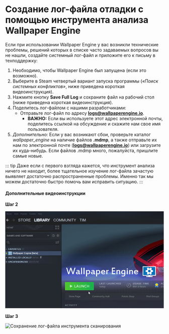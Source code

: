 # Создание лог-файла отладки с помощью инструмента анализа Wallpaper Engine

Если при использовании Wallpaper Engine у вас возникли технические проблемы, решений которых в списке часто задаваемых вопросов вы не нашли, создайте системный лог-файл и приложите его к письму в техподдержку:

1. Необходимо, чтобы Wallpaper Engine был запущена (если это возможно).
2. Выберите в Steam четвертый вариант запуска программы (*«‎Поиск системных конфликтов»‎*, ниже приведена короткая видеоинструкция).
3. Нажмите кнопку **Save Full Log** и сохраните файл на рабочий стол (ниже приведена короткая видеоинструкция).
4. Поделитесь лог-файлом с нашими разработчиками:
    * Отправьте лог-файл по адресу **logs@wallpaperengine.io**.
        * **ВАЖНО:** Если вы используете этот адрес электронной почты, поделитесь ссылкой на обсуждение и скажите нам свое имя пользователя.
5. *Дополнительно:* Если у вас возникают сбои, проверьте каталог *wallpaper_engine* на наличие файлов **.mdmp**, а также отправьте их нам по электронной почте (**logs@wallpaperengine.io**) или загрузите их куда-нибудь. Если файлов .mdmp много, пожалуйста, пришлите самые новые.

::: tip
Даже если с первого взгляда кажется, что инструмент анализа ничего не находит, более тщательное изучение лог-файла зачастую выявляет достаточно распространенные проблемы. Именно так мы можем достаточно быстро помочь вам исправить ситуацию.
:::

#### Дополнительные видеоинструкции

**Шаг 2**

![Запуск инструмента сканирования](./scantoollaunch.gif)

**Шаг 3**

![Сохранение лог-файла инструмента сканирования](./scantoolsave.gif)
